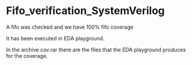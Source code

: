 # Fifo_verification_SystemVerilog

A fifo was checked and we have 100% fifo coverage

It has been executed in EDA playground.

In the archive cov.rar there are the files that the EDA playground produces for the coverage.
